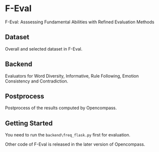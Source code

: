 # F-Eval
F-Eval: Asssessing Fundamental Abilities with Refined Evaluation Methods

## Dataset

Overall and selected dataset in F-Eval.

## Backend

Evaluators for Word Diversity, Informative, Rule Following, Emotion Consistency and Contradiction.

## Postprocess

Postprocess of the results computed by Opencompass.

## Getting Started

You need to run the `backend\freq_flask.py` first for evaluation.

Other code of F-Eval is released in the later version of Opencompass.